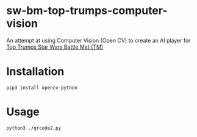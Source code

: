 # sw-bm-top-trumps-computer-vision
An attempt at using Computer Vision (Open CV) to create an AI player for [Top Trumps Star Wars Battle Mat (TM)](https://www.gamesworld.com.au/product/top-trumps-star-wars-battle-mat/)

# Installation

```
pip3 install opencv-python
```

# Usage

```
python3 ./qrcode2.py
```

